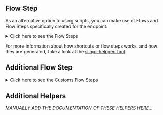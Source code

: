 ## Flow Step

As an alternative option to using scripts, you can make use of Flows and Flow Steps specifically created for the endpoint: 
<details>
    <summary>Click here to see the Flow Steps</summary>

<br>


### Generic Flow Step

Generic flow step for full use of the entire endpoint and its services.

<h3>Inputs</h3>

<table>
    <thead>
    <tr>
        <th>Label</th>
        <th>Type</th>
        <th>Required</th>
        <th>Default</th>
        <th>Visibility</th>
        <th>Description</th>
    </tr>
    </thead>
    <tbody>
    <tr>
        <td>URL (Method)</td>
        <td>choice</td>
        <td>yes</td>
        <td> - </td>
        <td>Always</td>
        <td>
            This is the http method to be used against the endpoint. <br>
            Possible values are: <br>
            <i><strong>POST,GET</strong></i>
        </td>
    </tr>
    <tr>
        <td>URL (Path)</td>
        <td>choice</td>
        <td>yes</td>
        <td> - </td>
        <td>Always</td>
        <td>
            The url to which this endpoint will send the request. This is the exact service to which the http request will be made. <br>
            Possible values are: <br>
            <i><strong>/account<br>/account?operation=update<br>/attachable<br>/attachable?operation=update<br>/attachable?operation=delete<br>/batch<br>/bill<br>/bill?operation=update<br>/bill?operation=delete<br>/billpayment<br>/billpayment?operation=update<br>/billpayment?operation=delete<br>/class<br>/class?operation=update<br>/creditmemo<br>/creditmemo?operation=update<br>/creditmemo?operation=delete<br>/customer<br>/customer?operation=update<br>/department<br>/department?operation=update<br>/deposit<br>/deposit?operation=update<br>/deposit?operation=delete<br>/employee<br>/employee?operation=update<br>/estimate<br>/estimate?operation=update<br>/estimate?operation=delete<br>/invoice<br>/invoice?operation=update<br>/invoice?operation=delete<br>/invoice/{entityId}/send<br>/item<br>/item?operation=update<br>/journalentry<br>/journalentry?operation=delete<br>/payment<br>/payment?operation=update<br>/payment?operation=delete<br>/paymentmethod<br>/paymentmethod?operation=update<br>/preferences?operation=update<br>/purchase<br>/purchase?operation=update<br>/purchase?operation=delete<br>/purchaseorder<br>/purchaseorder?operation=update<br>/purchaseorder?operation=delete<br>/refundreceipt<br>/refundreceipt?operation=update<br>/refundreceipt?operation=delete<br>/salesreceipt<br>/salesreceipt?operation=update<br>/salesreceipt?operation=delete<br>/taxagency<br>/taxservice/taxcode<br>/term<br>/term?operation=update<br>/timeactivity<br>/timeactivity?operation=update<br>/timeactivity?operation=delete<br>/transfer<br>/transfer?operation=update<br>/transfer?operation=delete<br>/vendor<br>/vendor?operation=update<br>/vendorcredit<br>/vendorcredit?operation=update<br>/vendorcredit?operation=delete<br>/account/{entityId}<br>/query?query=' + httpOptions.query.query + '<br>/attachable/{entityId}<br>/bill/{entityId}<br>/billpayment/{entityId}<br>/cdc?entities=' + httpOptions.query.entities + '&changedSince=' + httpOptions.query.changedSince + '<br>/class/{entityId}<br>/companyinfo/{companyId}<br>/creditmemo/{entityId}<br>/customer/{entityId}<br>/department/{entityId}<br>/deposit/{entityId}<br>/employee/{entityId}<br>/estimate/{entityId}<br>/invoice/{entityId}<br>/item/{entityId}<br>/journalentry/{entityId}<br>/payment/{entityId}<br>/paymentmethod/{entityId}<br>/preferences<br>/purchase/{entityId}<br>/purchaseorder/{entityId}<br>/refundreceipt/{entityId}<br>/reports/{reportType}<br>/salesreceipt/{entityId}<br>/taxagency/{entityId}<br>/taxcode/{entityId}<br>/taxrate/{entityId}<br>/term/{entityId}<br>/timeactivity/{entityId}<br>/transfer/{entityId}<br>/vendor/{entityId}<br>/vendorcredit/{entityId}</strong></i>
        </td>
    </tr>
    <tr>
        <td>Headers</td>
        <td>keyValue</td>
        <td>no</td>
        <td> - </td>
        <td>Always</td>
        <td>
            Used when you want to have a custom http header for the request.
        </td>
    </tr>
    <tr>
        <td>Query Params</td>
        <td>keyValue</td>
        <td>no</td>
        <td> - </td>
        <td>Always</td>
        <td>
            Used when you want to have a custom query params for the http call.
        </td>
    </tr>
    <tr>
        <td>Body</td>
        <td>json</td>
        <td>no</td>
        <td> - </td>
        <td>Always</td>
        <td>
            A payload of data can be sent to the server in the body of the request.
        </td>
    </tr>
    <tr>
        <td>Override Settings</td>
        <td>boolean</td>
        <td>no</td>
        <td> false </td>
        <td>Always</td>
        <td></td>
    </tr>
    <tr>
        <td>Follow Redirect</td>
        <td>boolean</td>
        <td>no</td>
        <td> false </td>
        <td> overrideSettings </td>
        <td>Indicates that the resource has to be downloaded into a file instead of returning it in the response.</td>
    </tr>
    <tr>
        <td>Download</td>
        <td>boolean</td>
        <td>no</td>
        <td> false </td>
        <td> overrideSettings </td>
        <td>If true the method won't return until the file has been downloaded, and it will return all the information of the file.</td>
    </tr>
    <tr>
        <td>File name</td>
        <td>text</td>
        <td>no</td>
        <td></td>
        <td> overrideSettings </td>
        <td>If provided, the file will be stored with this name. If empty the file name will be calculated from the URL.</td>
    </tr>
    <tr>
        <td>Full response</td>
        <td> boolean </td>
        <td>no</td>
        <td> false </td>
        <td> overrideSettings </td>
        <td>Include extended information about response</td>
    </tr>
    <tr>
        <td>Connection Timeout</td>
        <td> number </td>
        <td>no</td>
        <td> 5000 </td>
        <td> overrideSettings </td>
        <td>Connect timeout interval, in milliseconds (0 = infinity).</td>
    </tr>
    <tr>
        <td>Read Timeout</td>
        <td> number </td>
        <td>no</td>
        <td> 60000 </td>
        <td> overrideSettings </td>
        <td>Read timeout interval, in milliseconds (0 = infinity).</td>
    </tr>
    </tbody>
</table>

<h3>Outputs</h3>

<table>
    <thead>
    <tr>
        <th>Name</th>
        <th>Type</th>
        <th>Description</th>
    </tr>
    </thead>
    <tbody>
    <tr>
        <td>response</td>
        <td>object</td>
        <td>
            Object resulting from the response to the endpoint call.
        </td>
    </tr>
    </tbody>
</table>


</details>

For more information about how shortcuts or flow steps works, and how they are generated, take a look at the [slingr-helpgen tool](https://github.com/slingr-stack/slingr-helpgen).

## Additional Flow Step


<details>
    <summary>Click here to see the Customs Flow Steps</summary>

<br>



### Custom Flow Steps Name

Description of Custom Flow Steps

*MANUALLY ADD THE DOCUMENTATION OF THESE FLOW STEPS HERE...*


</details>

## Additional Helpers
*MANUALLY ADD THE DOCUMENTATION OF THESE HELPERS HERE...*
